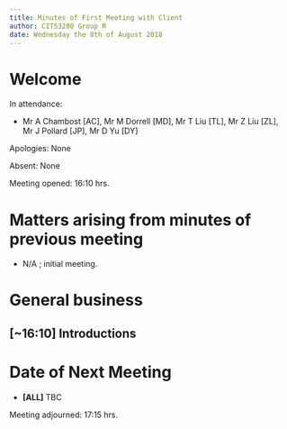 ```yaml
---
title: Minutes of First Meeting with Client
author: CITS3200 Group R
date: Wednesday the 8th of August 2018
---
```


# Welcome

In attendance: 

- Mr A Chambost [AC], Mr M Dorrell [MD], Mr T Liu [TL], Mr Z Liu [ZL], Mr J Pollard [JP], Mr D Yu [DY]

Apologies: None

Absent: None

Meeting opened: 16:10 hrs. 

# Matters arising from minutes of previous meeting

- N/A ; initial meeting.

# General business

## [~16:10] Introductions

# Date of Next Meeting
- **[ALL]** TBC

Meeting adjourned: 17:15 hrs. 
